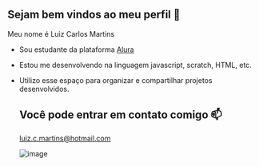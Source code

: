 ## Sejam bem vindos ao meu perfil 💙

 Meu nome é Luiz Carlos Martins

 - Sou estudante da plataforma [Alura](https://www.alura.com.br)
 - Estou me desenvolvendo na linguagem javascript, scratch, HTML, etc.
 - Utilizo esse espaço para organizar e compartilhar projetos desenvolvidos.

   ## Você pode entrar em contato comigo 📫

   luiz.c.martins@hotmail.com


   ![image](https://github.com/user-attachments/assets/9fce2b95-7bce-4e93-ae81-415dbde3346b)




